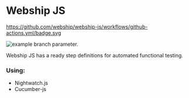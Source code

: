 # Webship JS

https://github.com/webship/webship-js/workflows/github-actions.yml/badge.svg

![example branch parameter.](https://github.com/webship/webship-js/actions/workflows/github-actions.yml/badge.svg?branch=my-workflow)


Webship JS has a ready step definitions for automated functional testing.

### Using:
* Nightwatch.js
* Cucumber-js
